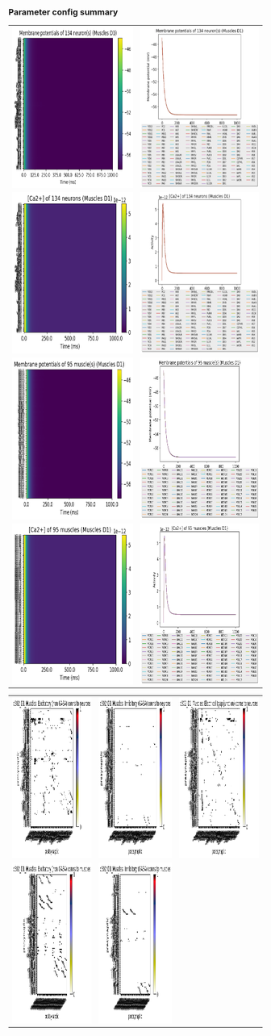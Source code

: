 ### Parameter config summary 
<table>

<tr>
  <td><a href="neurons_D1_Muscles.png"><img alt=" " src="neurons_D1_Muscles.png" height="320"/></a></td>
  <td><a href="traces_neuron_Muscles_D1.png"><img alt=" " src="traces_neuron_Muscles_D1.png" height="320"/></a></td>
</tr>

<tr>
  <td><a href="neuron_activity_D1_Muscles.png"><img alt=" " src="neuron_activity_D1_Muscles.png" height="320"/></a></td>
  <td><a href="traces_neuron_activity_Muscles_D1.png"><img alt=" " src="traces_neuron_activity_Muscles_D1.png" height="320"/></a></td>
</tr>

<tr>
  <td><a href="muscles_D1_Muscles.png"><img alt=" " src="muscles_D1_Muscles.png" height="320"/></a></td>
  <td><a href="traces_muscles_Muscles_D1.png"><img alt=" " src="traces_muscles_Muscles_D1.png" height="320"/></a></td>
</tr>

<tr>
  <td><a href="muscle_activity_D1_Muscles.png"><img alt=" " src="muscle_activity_D1_Muscles.png" height="320"/></a></td>
  <td><a href="traces_muscles_activity_Muscles_D1.png"><img alt=" " src="traces_muscles_activity_Muscles_D1.png" height="320"/></a></td>
</tr>
</table>
<table>

<tr><td><a href="c302_D1_Muscles_exc_to_neurons.png"><img alt=" " src="c302_D1_Muscles_exc_to_neurons.png" height="320"/></a></td>

  <td><a href="c302_D1_Muscles_inh_to_neurons.png"><img alt=" " src="c302_D1_Muscles_inh_to_neurons.png" height="320"/></a></td>

  <td><a href="c302_D1_Muscles_elec_to_neurons.png"><img alt=" " src="c302_D1_Muscles_elec_to_neurons.png" height="320"/></a></td></tr>

<tr><td><a href="c302_D1_Muscles_exc_to_muscles.png"><img alt=" " src="c302_D1_Muscles_exc_to_muscles.png" height="320"/></a></td>

  <td><a href="c302_D1_Muscles_inh_to_muscles.png"><img alt=" " src="c302_D1_Muscles_inh_to_muscles.png" height="320"/></a></td></tr>
</table>
